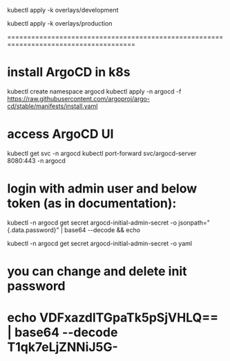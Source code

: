 kubectl apply -k overlays/development

kubectl apply -k overlays/production

======================================================================================


# install ArgoCD in k8s
kubectl create namespace argocd
kubectl apply -n argocd -f https://raw.githubusercontent.com/argoproj/argo-cd/stable/manifests/install.yaml

# access ArgoCD UI
kubectl get svc -n argocd
kubectl port-forward svc/argocd-server 8080:443 -n argocd

# login with admin user and below token (as in documentation):
kubectl -n argocd get secret argocd-initial-admin-secret -o jsonpath="{.data.password}" | base64 --decode && echo

kubectl -n argocd get secret argocd-initial-admin-secret -o yaml
# you can change and delete init password

echo VDFxazdlTGpaTk5pSjVHLQ== | base64 --decode
T1qk7eLjZNNiJ5G-
==========================================================================================